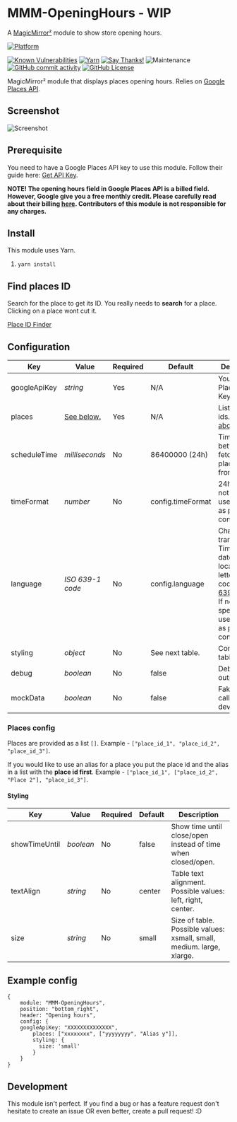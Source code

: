 # MMM-OpeningHours - WIP

A [MagicMirror²](https://magicmirror.builders) module to show store opening hours.

[![Platform](https://img.shields.io/badge/platform-MagicMirror-informational)](https://MagicMirror.builders)

[![Known Vulnerabilities](https://snyk.io/test/github/Menturan/MMM-OpeningHours/badge.svg)](https://snyk.io/test/github/Menturan/MMM-OpeningHours)
[![Yarn](https://img.shields.io/badge/dependency%20manager-Yarn-blue.svg?style=flat-square)](https://yarnpkg.com)
[![Say Thanks!](https://img.shields.io/badge/Say%20Thanks-!-1EAEDB.svg?style=flat-square)](https://saythanks.io/to/Menturan)
![Maintenance](https://img.shields.io/maintenance/yes/2022.svg?style=flat-square)
[![GitHub commit activity](https://img.shields.io/github/commit-activity/m/Menturan/MMM-OpeningHours.svg?style=flat-square)](https://github.com/Menturan/MMM-OpeningHours/graphs/commit-activity)
[![GitHub License](https://img.shields.io/github/license/Menturan/MMM-OpeningHours.svg?style=flat-square)](https://github.com/Menturan/MMM-OpeningHours/blob/master/LICENSE)


MagicMirror² module that displays places opening hours.
Relies on [Google Places API](https://developers.google.com/places/web-service/intro).

## Screenshot
![Screenshot](screenshot.png)

## Prerequisite

You need to have a Google Places API key to use this module.
Follow their guide here: [Get API Key](https://developers.google.com/places/web-service/get-api-key).

**NOTE! The opening hours field in Google Places API is a billed field.
However, Google give you a free monthly credit.
Please carefully read about their billing [here](https://developers.google.com/places/web-service/usage-and-billing).
Contributors of this module is not responsible for any charges.**

## Install
This module uses Yarn.
1. `yarn install`

## Find places ID
Search for the place to get its ID. You really needs to **search** for a place. Clicking on a place wont cut it.

[Place ID Finder](https://developers.google.com/maps/documentation/javascript/examples/places-placeid-finder)

## Configuration

| Key          | Value             | Required | Default           | Description                                                                                                                                                                                             |
|--------------|-------------------|----------|-------------------|---------------------------------------------------------------------------------------------------------------------------------------------------------------------------------------------------------|
| googleApiKey | _string_          | Yes      | N/A               | Your Google Places API Key.                                                                                                                                                                             |
| places       | [See below.](#places-config)        | Yes      | N/A               | List of place ids. [See above.](#find-places-id)                                                                                                                                                        |
| scheduleTime | _milliseconds_    | No       | 86400000 (24h)    | Time between fetching place data from Google.                                                                                                                                                           |
| timeFormat   | _number_          | No       | config.timeFormat | 24h, 12h. If not specified, uses same as parent config.                                                                                                                                                 |
| language     | _ISO 639-1  code_ | No       | config.language   | Changes the translation. Time and date is still locale. Two letter country code. [ISO 639-1 code](https://en.wikipedia.org/wiki/List_of_ISO_639-1_codes). If not specified, uses same as parent config. |
| styling      | _object_          | No       | See next table.   | Configure table style.
| debug        | _boolean_         | No       | false             | Debug output.                                                                                                                                                                                           |
| mockData     | _boolean_         | No       | false             | Fake API-call. Used for development.                                                                                                                                                                    |

### Places config
Places are provided as a list `[]`. Example - `["place_id_1", "place_id_2", "place_id_3"]`.

If you would like to use an alias for a place you put the place id and the alias in a list with the **place id first**. Example - `["place_id_1", ["place_id_2", "Place 2"], "place_id_3"]`.

#### Styling

| Key           | Value     | Required | Default | Description                                                           |
|---------------|-----------|----------|---------|-----------------------------------------------------------------------|
| showTimeUntil | _boolean_ | No       | false   | Show time until close/open instead of time when closed/open.          |
| textAlign     | _string_  | No       | center  | Table text alignment. Possible values: left, right, center.           |
| size          | _string_  | No       | small   | Size of table. Possible values: xsmall, small, medium. large, xlarge. |


## Example config

```
{
    module: "MMM-OpeningHours",
    position: "bottom_right",
    header: "Opening hours",
    config: {
    googleApiKey: "XXXXXXXXXXXXXX",
        places: ["xxxxxxxx", ["yyyyyyyy", "Alias y"]],
        styling: {
          size: 'small'
        }
    }
}
```
## Development
This module isn't perfect. If you find a bug or has a feature request don't hesitate to create an issue OR even better, create a pull request! :D

